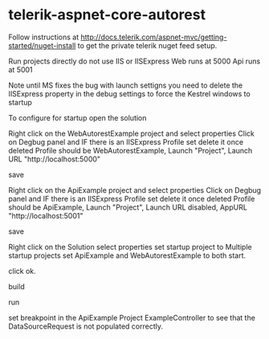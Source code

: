 # telerik-aspnet-core-autorest

Follow instructions at http://docs.telerik.com/aspnet-mvc/getting-started/nuget-install
to get the private telerik nuget feed setup.


Run projects directly do not use IIS or IISExpress
Web runs at 5000
Api runs at 5001

Note until MS fixes the bug with launch settigns you need to delete the IISExpress property in the debug settings to force the Kestrel windows to startup

To configure for startup open the solution

Right click on the WebAutorestExample project and select properties
Click on Degbug panel and IF there is an IISExpress Profile set delete it
once deleted Profile should be WebAutorestExample, Launch "Project", Launch URL "http://localhost:5000"

save

Right click on the ApiExample project and select properties
Click on Degbug panel and IF there is an IISExpress Profile set delete it
once deleted Profile should be ApiExample, Launch "Project", Launch URL disabled, AppURL "http://localhost:5001"


save

Right click on the Solution select properties
set startup project to 
Multiple startup projects
set ApiExample  and WebAutorestExample to both start.

click ok.

build 

run

set breakpoint in the ApiExample Project ExampleController to see that the DataSourceRequest is not populated correctly.


